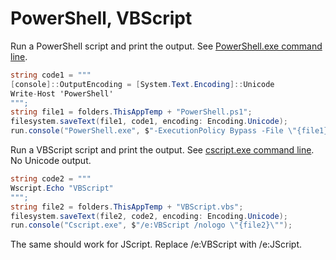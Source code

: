 # PowerShell, VBScript
Run a PowerShell script and print the output. See <a href='https://www.google.com/search?q=PowerShell.exe+command+line'>PowerShell.exe command line</a>.

```csharp
string code1 = """
[console]::OutputEncoding = [System.Text.Encoding]::Unicode
Write-Host 'PowerShell'
""";
string file1 = folders.ThisAppTemp + "PowerShell.ps1";
filesystem.saveText(file1, code1, encoding: Encoding.Unicode);
run.console("PowerShell.exe", $"-ExecutionPolicy Bypass -File \"{file1}\"", encoding: Encoding.Unicode);
```

Run a VBScript script and print the output. See <a href='https://www.google.com/search?q=cscript.exe+command+line'>cscript.exe command line</a>. No Unicode output.

```csharp
string code2 = """
Wscript.Echo "VBScript"
""";
string file2 = folders.ThisAppTemp + "VBScript.vbs";
filesystem.saveText(file2, code2, encoding: Encoding.Unicode);
run.console("Cscript.exe", $"/e:VBScript /nologo \"{file2}\"");
```

The same should work for JScript. Replace /e:VBScript with /e:JScript.
